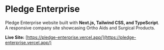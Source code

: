 # Pledge Enterprise

Pledge Enterprise website built with **Next.js, Tailwind CSS, and TypeScript**.  
A responsive company site showcasing Ortho Aids and Surgical Products.

**Live Site:** [https://pledge-enterprise.vercel.app/](https://pledge-enterprise.vercel.app/)
